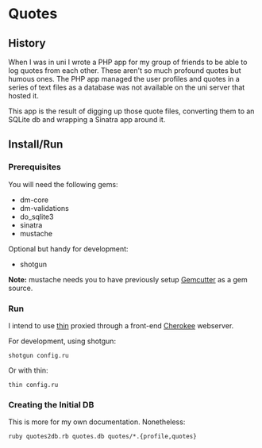 Quotes
======

History
-------

When I was in uni I wrote a PHP app for my group of friends to be able to log quotes from each other. These aren't so much profound quotes but humous ones. The PHP app managed the user profiles and quotes in a series of text files as a database was not available on the uni server that hosted it.

This app is the result of digging up those quote files, converting them to an SQLite db and wrapping a Sinatra app around it.

Install/Run
-----------

### Prerequisites ###

You will need the following gems:

* dm-core
* dm-validations
* do_sqlite3
* sinatra
* mustache

Optional but handy for development:

* shotgun

__Note:__ mustache needs you to have previously setup [Gemcutter](http://gemcutter.org/) as a gem source.

### Run ###

I intend to use [thin](http://code.macournoyer.com/thin/) proxied through a front-end
[Cherokee](http://www.cherokee-project.com/) webserver.

For development, using shotgun:

    shotgun config.ru

Or with thin:

    thin config.ru

### Creating the Initial DB ###

This is more for my own documentation. Nonetheless:

    ruby quotes2db.rb quotes.db quotes/*.{profile,quotes}